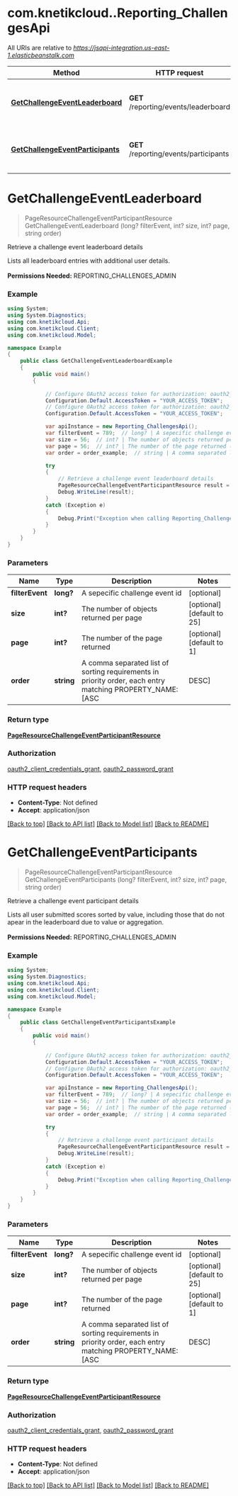 # com.knetikcloud..Reporting_ChallengesApi

All URIs are relative to *https://jsapi-integration.us-east-1.elasticbeanstalk.com*

Method | HTTP request | Description
------------- | ------------- | -------------
[**GetChallengeEventLeaderboard**](Reporting_ChallengesApi.md#getchallengeeventleaderboard) | **GET** /reporting/events/leaderboard | Retrieve a challenge event leaderboard details
[**GetChallengeEventParticipants**](Reporting_ChallengesApi.md#getchallengeeventparticipants) | **GET** /reporting/events/participants | Retrieve a challenge event participant details


<a name="getchallengeeventleaderboard"></a>
# **GetChallengeEventLeaderboard**
> PageResourceChallengeEventParticipantResource GetChallengeEventLeaderboard (long? filterEvent, int? size, int? page, string order)

Retrieve a challenge event leaderboard details

Lists all leaderboard entries with additional user details. <br><br><b>Permissions Needed:</b> REPORTING_CHALLENGES_ADMIN

### Example
```csharp
using System;
using System.Diagnostics;
using com.knetikcloud.Api;
using com.knetikcloud.Client;
using com.knetikcloud.Model;

namespace Example
{
    public class GetChallengeEventLeaderboardExample
    {
        public void main()
        {
            
            // Configure OAuth2 access token for authorization: oauth2_client_credentials_grant
            Configuration.Default.AccessToken = "YOUR_ACCESS_TOKEN";
            // Configure OAuth2 access token for authorization: oauth2_password_grant
            Configuration.Default.AccessToken = "YOUR_ACCESS_TOKEN";

            var apiInstance = new Reporting_ChallengesApi();
            var filterEvent = 789;  // long? | A sepecific challenge event id (optional) 
            var size = 56;  // int? | The number of objects returned per page (optional)  (default to 25)
            var page = 56;  // int? | The number of the page returned (optional)  (default to 1)
            var order = order_example;  // string | A comma separated list of sorting requirements in priority order, each entry matching PROPERTY_NAME:[ASC|DESC] (optional) 

            try
            {
                // Retrieve a challenge event leaderboard details
                PageResourceChallengeEventParticipantResource result = apiInstance.GetChallengeEventLeaderboard(filterEvent, size, page, order);
                Debug.WriteLine(result);
            }
            catch (Exception e)
            {
                Debug.Print("Exception when calling Reporting_ChallengesApi.GetChallengeEventLeaderboard: " + e.Message );
            }
        }
    }
}
```

### Parameters

Name | Type | Description  | Notes
------------- | ------------- | ------------- | -------------
 **filterEvent** | **long?**| A sepecific challenge event id | [optional] 
 **size** | **int?**| The number of objects returned per page | [optional] [default to 25]
 **page** | **int?**| The number of the page returned | [optional] [default to 1]
 **order** | **string**| A comma separated list of sorting requirements in priority order, each entry matching PROPERTY_NAME:[ASC|DESC] | [optional] 

### Return type

[**PageResourceChallengeEventParticipantResource**](PageResourceChallengeEventParticipantResource.md)

### Authorization

[oauth2_client_credentials_grant](../README.md#oauth2_client_credentials_grant), [oauth2_password_grant](../README.md#oauth2_password_grant)

### HTTP request headers

 - **Content-Type**: Not defined
 - **Accept**: application/json

[[Back to top]](#) [[Back to API list]](../README.md#documentation-for-api-endpoints) [[Back to Model list]](../README.md#documentation-for-models) [[Back to README]](../README.md)

<a name="getchallengeeventparticipants"></a>
# **GetChallengeEventParticipants**
> PageResourceChallengeEventParticipantResource GetChallengeEventParticipants (long? filterEvent, int? size, int? page, string order)

Retrieve a challenge event participant details

Lists all user submitted scores sorted by value, including those that do not apear in the leaderboard due to value or aggregation. <br><br><b>Permissions Needed:</b> REPORTING_CHALLENGES_ADMIN

### Example
```csharp
using System;
using System.Diagnostics;
using com.knetikcloud.Api;
using com.knetikcloud.Client;
using com.knetikcloud.Model;

namespace Example
{
    public class GetChallengeEventParticipantsExample
    {
        public void main()
        {
            
            // Configure OAuth2 access token for authorization: oauth2_client_credentials_grant
            Configuration.Default.AccessToken = "YOUR_ACCESS_TOKEN";
            // Configure OAuth2 access token for authorization: oauth2_password_grant
            Configuration.Default.AccessToken = "YOUR_ACCESS_TOKEN";

            var apiInstance = new Reporting_ChallengesApi();
            var filterEvent = 789;  // long? | A sepecific challenge event id (optional) 
            var size = 56;  // int? | The number of objects returned per page (optional)  (default to 25)
            var page = 56;  // int? | The number of the page returned (optional)  (default to 1)
            var order = order_example;  // string | A comma separated list of sorting requirements in priority order, each entry matching PROPERTY_NAME:[ASC|DESC] (optional) 

            try
            {
                // Retrieve a challenge event participant details
                PageResourceChallengeEventParticipantResource result = apiInstance.GetChallengeEventParticipants(filterEvent, size, page, order);
                Debug.WriteLine(result);
            }
            catch (Exception e)
            {
                Debug.Print("Exception when calling Reporting_ChallengesApi.GetChallengeEventParticipants: " + e.Message );
            }
        }
    }
}
```

### Parameters

Name | Type | Description  | Notes
------------- | ------------- | ------------- | -------------
 **filterEvent** | **long?**| A sepecific challenge event id | [optional] 
 **size** | **int?**| The number of objects returned per page | [optional] [default to 25]
 **page** | **int?**| The number of the page returned | [optional] [default to 1]
 **order** | **string**| A comma separated list of sorting requirements in priority order, each entry matching PROPERTY_NAME:[ASC|DESC] | [optional] 

### Return type

[**PageResourceChallengeEventParticipantResource**](PageResourceChallengeEventParticipantResource.md)

### Authorization

[oauth2_client_credentials_grant](../README.md#oauth2_client_credentials_grant), [oauth2_password_grant](../README.md#oauth2_password_grant)

### HTTP request headers

 - **Content-Type**: Not defined
 - **Accept**: application/json

[[Back to top]](#) [[Back to API list]](../README.md#documentation-for-api-endpoints) [[Back to Model list]](../README.md#documentation-for-models) [[Back to README]](../README.md)

